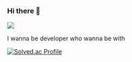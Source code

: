 ### Hi there 👋

<!--
**cozym/cozym** is a ✨ _special_ ✨ repository because its `README.md` (this file) appears on your GitHub profile.

Here are some ideas to get you started:

- 🔭 I’m currently working on ...
- 🌱 I’m currently learning ...
- 👯 I’m looking to collaborate on ...
- 🤔 I’m looking for help with ...
- 💬 Ask me about ...
- 📫 How to reach me: ...
- 😄 Pronouns: ...
- ⚡ Fun fact: ...
-->
<a href="https://kaydaela.tistory.com/" target="_blank"><img src="https://img.shields.io/badge/Blog-FF7F00?style=flat-square&logo=Tistory&logoColor=FFFFFF"/></a>

I wanna be developer who wanna be with

<!--
[![Top Langs](https://github-readme-stats.vercel.app/api/top-langs/?username=cozym&layout=compact)](https://github.com/cozym/github-readme-stats)
-->

<!--
![Anurag's GitHub stats](https://github-readme-stats.vercel.app/api?username=cozym&include_all_commits=true&show_icons=true&theme=radical)
-->

[![Solved.ac Profile](http://mazassumnida.wtf/api/v2/generate_badge?boj=aym0121)](https://solved.ac/aym0121/)
